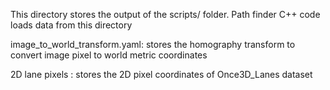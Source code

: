 This directory stores the output of the scripts/ folder. Path finder C++ code loads data from this directory

image_to_world_transform.yaml: stores the homography transform to convert image pixel to world metric coordinates

2D lane pixels : stores the 2D pixel coordinates of Once3D_Lanes dataset